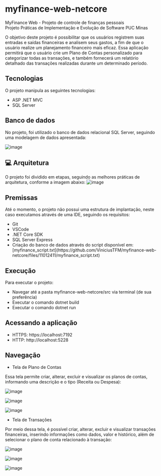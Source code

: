 # myfinance-web-netcore

MyFinance Web - Projeto de controle de finanças pessoais\
Projeto Práticas de Implementação e Evolução de Software PUC Minas

<p>
O objetivo deste projeto é possibilitar que os usuários registrem suas entradas e saídas financeiras e analisem seus gastos, a fim de que o usuário realize um planejamento financeiro mais eficaz. Essa aplicação permitirá que o usuário crie um Plano de Contas personalizado para categorizar todas as transações, e também fornecerá um relatório detalhado das transações realizadas durante um determinado período.

Tecnologias
-
O projeto manipula as seguintes tecnologias:
<ul>
  <li>ASP .NET MVC</li>
  <li>SQL Server</li>
</ul>


Banco de dados
-
No projeto, foi utilizado o banco de dados relacional SQL Server, seguindo uma modelagem de dados apresentada:

![image](https://user-images.githubusercontent.com/14062554/226212117-fc941816-e9b9-4df0-8234-efd620453a73.png)


💻 Arquitetura
-
O projeto foi dividido em etapas, seguindo as melhores práticas de arquitetura, conforme a imagem abaixo:
![image](https://user-images.githubusercontent.com/14062554/226212163-ae3d8378-12f8-4d32-93c6-571da9d54fd9.png)



Premissas
-
Até o momento, o projeto não possui uma estrutura de implantação, neste caso executamos através de uma IDE, seguindo os requisitos:

<ul>
  <li>Git</li>
  <li>VSCode</li>
  <li>.NET Core SDK</li>
  <li>SQL Server Express</li>
  <li>Criação do banco de dados através do script disponível em: 
    [myfinance_script.txt](https://github.com/ViniciusTFM/myfinance-web-netcore/files/11012411/myfinance_script.txt)
  </li>
</ul>


Execução
-
Para executar o projeto:
<ul>
  <li>Navegar até a pasta myfinance-web-netcore/src via terminal (de sua preferência)</li>
  <li>Executar o comando dotnet build</li>
  <li>Executar o comando dotnet run</li>
</ul>


Acessando a aplicação
-
<ul>
  <li>HTTPS: https://localhost:7192</li>
  <li>HTTP: http://localhost:5228</li>
</ul>


Navegação
-
<ul>
  <li>Tela de Plano de Contas</li>
</ul>
Essa tela permite criar, alterar, excluir e visualizar os planos de contas, informando uma descrição e o tipo (Receita ou Despesa):

![image](https://user-images.githubusercontent.com/14062554/226212453-adb1d872-7cdc-493b-bd30-2aace290ce38.png)

![image](https://user-images.githubusercontent.com/14062554/226213039-d655b718-439c-49cc-8a23-39f677901daa.png)

![image](https://user-images.githubusercontent.com/14062554/226213169-cafd4d55-fc59-43da-be74-35a727461c12.png)



<ul>
  <li>Tela de Transações</li>
</ul>
Por meio dessa tela, é possível criar, alterar, excluir e visualizar transações financeiras, inserindo informações como dados, valor e histórico, além de selecionar o plano de conta relacionado à transação:

![image](https://user-images.githubusercontent.com/14062554/226212525-de0d4ef2-ec56-4f09-a68c-0499682f7f40.png)

![image](https://user-images.githubusercontent.com/14062554/226213048-6ed7bc0c-c883-4746-90c3-65231e6e52da.png)

![image](https://user-images.githubusercontent.com/14062554/226213121-012fa454-2c21-4dc0-9941-61905ade7996.png)




</p>
